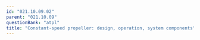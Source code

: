 ```yaml
---
id: "021.10.09.02"
parent: "021.10.09"
questionBank: "atpl"
title: "Constant-speed propeller: design, operation, system components"
---
```


